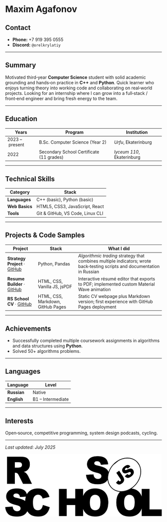 # Maxim Agafonov

## Contact

* **Phone:** +7 919 395 0555
* **Discord:** `@orelkrylatiy`

---

## Summary

Motivated third‑year **Computer Science** student with solid academic grounding and hands‑on practice in **C++** and **Python**. Quick learner who enjoys turning theory into working code and collaborating on real‑world projects. Looking for an internship where I can grow into a full‑stack / front‑end engineer and bring fresh energy to the team.

---

## Education

| Years          | Program                                  | Institution              |
| -------------- | ---------------------------------------- | ------------------------ |
| 2023 – present | B.Sc. Computer Science (Year 2)          | *Urfu*, Ekaterinburg  |
| 2022           | Secondary School Certificate (11 grades) | *lyceum 110*, Ekaterinburg |

---

## Technical Skills

| Category       | Stack                              |
| -------------- | ---------------------------------- |
| **Languages**  | C++ (basic), Python (basic)        |
| **Web Basics** | HTML5, CSS3, JavaScript, React|
| **Tools**      | Git & GitHub, VS Code, Linux CLI   |

---

## Projects & Code Samples

| Project                                                                           | Stack                             | What I did                                                                                                                |
| --------------------------------------------------------------------------------- | --------------------------------- | ------------------------------------------------------------------------------------------------------------------------- |
| **Strategy Project** · [GitHub](https://github.com/orelkrylatiy/strategy_project) | Python, Pandas                    | *Algorithmic trading* strategy that combines multiple indicators; wrote back‑testing scripts and documentation in Russian |
| **Resume Builder** · [GitHub](https://github.com/orelkrylatiy/resume-builder)     | HTML, CSS, Vanilla JS, jsPDF      | Interactive résumé editor that exports to PDF; implemented custom Material Wave animation                                 |
| **RS School CV** · [GitHub](https://github.com/orelkrylatiy/rsschool-cv)          | HTML, CSS, Markdown, GitHub Pages | Static CV webpage plus Markdown version; first experience with GitHub Pages deployment                                    |

---

## Achievements

* Successfully completed multiple coursework assignments in algorithms and data structures using **Python**.
* Solved 50+ algorithms problems.

---

## Languages

| Language    | Level             |
| ----------- | ----------------- |
| **Russian** | Native            |
| **English** | B1 – Intermediate |

---

## Interests

Open‑source, competitive programming, system design podcasts, cycling.

---

*Last updated: July 2025*

<img src="/rs_school_js.svg" height="200"/>


